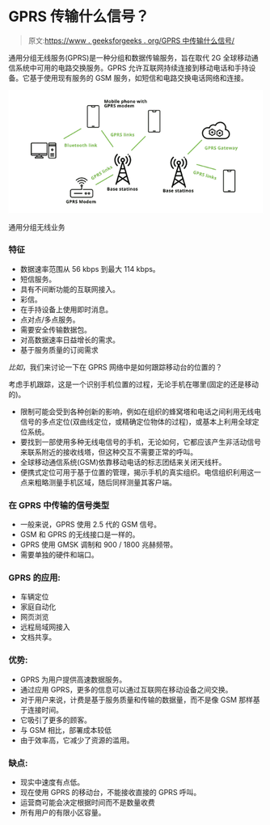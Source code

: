 # GPRS 传输什么信号？

> 原文:[https://www . geeksforgeeks . org/GPRS 中传输什么信号/](https://www.geeksforgeeks.org/what-signals-are-transferred-in-gprs/)

通用分组无线服务(GPRS)是一种分组和数据传输服务，旨在取代 2G 全球移动通信系统中可用的电路交换服务。GPRS 允许互联网持续连接到移动电话和手持设备。它基于使用现有服务的 GSM 服务，如短信和电路交换电话网络和连接。

![GPRS](img/b2a43369de5414273012817fa4d3a282.png)

通用分组无线业务

### 特征

*   数据速率范围从 56 kbps 到最大 114 kbps。
*   短信服务。
*   具有不间断功能的互联网接入。
*   彩信。
*   在手持设备上使用即时消息。
*   点对点/多点服务。
*   需要安全传输数据包。
*   对高数据速率日益增长的需求。
*   基于服务质量的订阅需求

*比如*，我们来讨论一下在 GPRS 网络中是如何跟踪移动台的位置的？

考虑手机跟踪，这是一个识别手机位置的过程，无论手机在哪里(固定的还是移动的)。

*   限制可能会受到各种创新的影响，例如在组织的蜂窝塔和电话之间利用无线电信号的多点定位(双曲线定位，或精确定位物体的过程)，或基本上利用全球定位系统。
*   要找到一部使用多种无线电信号的手机，无论如何，它都应该产生非活动信号来联系附近的接收线塔，但这种交互不需要正常的呼叫。
*   全球移动通信系统(GSM)依靠移动电话的标志团结来关闭天线杆。
*   便携式定位可用于基于位置的管理，揭示手机的真实组织。电信组织利用这一点来粗略测量手机区域，随后同样测量其客户端。

### **在 GPRS 中传输的信号类型**

*   一般来说，GPRS 使用 2.5 代的 GSM 信号。
*   GSM 和 GPRS 的无线接口是一样的。
*   GPRS 使用 GMSK 调制和 900 / 1800 兆赫频带。
*   需要单独的硬件和端口。

### **GPRS 的应用:**

*   车辆定位
*   家庭自动化
*   网页浏览
*   远程局域网接入
*   文档共享。

### **优势:**

*   GPRS 为用户提供高速数据服务。
*   通过应用 GPRS，更多的信息可以通过互联网在移动设备之间交换。
*   对于用户来说，计费是基于服务质量和传输的数据量，而不是像 GSM 那样基于连接时间。
*   它吸引了更多的顾客。
*   与 GSM 相比，部署成本较低
*   由于效率高，它减少了资源的滥用。

### **缺点:**

*   现实中速度有点低。
*   现在使用 GPRS 的移动台，不能接收直接的 GPRS 呼叫。
*   运营商可能会决定根据时间而不是数量收费
*   所有用户的有限小区容量。